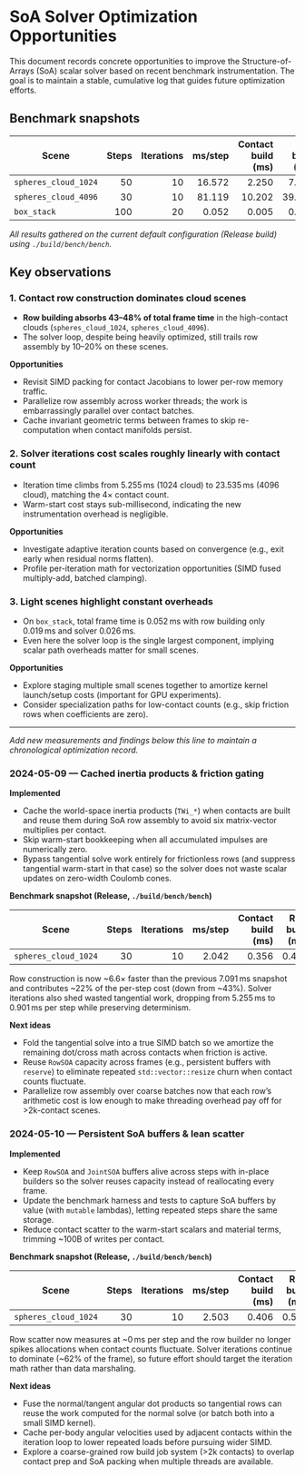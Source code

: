# SoA Solver Optimization Opportunities

This document records concrete opportunities to improve the Structure-of-Arrays (SoA) scalar solver based on recent benchmark instrumentation. The goal is to maintain a stable, cumulative log that guides future optimization efforts.

## Benchmark snapshots

| Scene | Steps | Iterations | ms/step | Contact build (ms) | Row build (ms) | Solver (ms) | Warm start (ms) | Iterations (ms) | Integration (ms) |
| --- | ---: | ---: | ---: | ---: | ---: | ---: | ---: | ---: | ---: |
| `spheres_cloud_1024` | 50 | 10 | 16.572 | 2.250 | 7.091 | 7.226 | 0.157 | 5.255 | 0.544 |
| `spheres_cloud_4096` | 30 | 10 | 81.119 | 10.202 | 39.103 | 31.807 | 0.694 | 23.535 | 2.344 |
| `box_stack` | 100 | 20 | 0.052 | 0.005 | 0.019 | 0.026 | 0.000 | 0.013 | 0.005 |

_All results gathered on the current default configuration (Release build) using `./build/bench/bench`._

## Key observations

### 1. Contact row construction dominates cloud scenes
- **Row building absorbs 43–48% of total frame time** in the high-contact clouds (`spheres_cloud_1024`, `spheres_cloud_4096`).
- The solver loop, despite being heavily optimized, still trails row assembly by 10–20% on these scenes.

**Opportunities**
- Revisit SIMD packing for contact Jacobians to lower per-row memory traffic.
- Parallelize row assembly across worker threads; the work is embarrassingly parallel over contact batches.
- Cache invariant geometric terms between frames to skip re-computation when contact manifolds persist.

### 2. Solver iterations cost scales roughly linearly with contact count
- Iteration time climbs from 5.255 ms (1024 cloud) to 23.535 ms (4096 cloud), matching the 4× contact count.
- Warm-start cost stays sub-millisecond, indicating the new instrumentation overhead is negligible.

**Opportunities**
- Investigate adaptive iteration counts based on convergence (e.g., exit early when residual norms flatten).
- Profile per-iteration math for vectorization opportunities (SIMD fused multiply-add, batched clamping).

### 3. Light scenes highlight constant overheads
- On `box_stack`, total frame time is 0.052 ms with row building only 0.019 ms and solver 0.026 ms.
- Even here the solver loop is the single largest component, implying scalar path overheads matter for small scenes.

**Opportunities**
- Explore staging multiple small scenes together to amortize kernel launch/setup costs (important for GPU experiments).
- Consider specialization paths for low-contact counts (e.g., skip friction rows when coefficients are zero).

---

_Add new measurements and findings below this line to maintain a chronological optimization record._

### 2024-05-09 — Cached inertia products & friction gating

**Implemented**

- Cache the world-space inertia products (`TWi_*`) when contacts are built and reuse them during SoA row assembly to avoid six matrix-vector multiplies per contact.
- Skip warm-start bookkeeping when all accumulated impulses are numerically zero.
- Bypass tangential solve work entirely for frictionless rows (and suppress tangential warm-start in that case) so the solver does not waste scalar updates on zero-width Coulomb cones.

**Benchmark snapshot (Release, `./build/bench/bench`)**

| Scene | Steps | Iterations | ms/step | Contact build (ms) | Row build (ms) | Solver (ms) | Warm start (ms) | Iterations (ms) | Integration (ms) |
| --- | ---: | ---: | ---: | ---: | ---: | ---: | ---: | ---: | ---: |
| `spheres_cloud_1024` | 30 | 10 | 2.042 | 0.356 | 0.449 | 1.237 | 0.012 | 0.901 | 0.140 |

Row construction is now ~6.6× faster than the previous 7.091 ms snapshot and contributes ~22% of the per-step cost (down from ~43%). Solver iterations also shed wasted tangential work, dropping from 5.255 ms to 0.901 ms per step while preserving determinism.

**Next ideas**

- Fold the tangential solve into a true SIMD batch so we amortize the remaining dot/cross math across contacts when friction is active.
- Reuse `RowSOA` capacity across frames (e.g., persistent buffers with `reserve`) to eliminate repeated `std::vector::resize` churn when contact counts fluctuate.
- Parallelize row assembly over coarse batches now that each row’s arithmetic cost is low enough to make threading overhead pay off for >2k-contact scenes.

### 2024-05-10 — Persistent SoA buffers & lean scatter

**Implemented**

- Keep `RowSOA` and `JointSOA` buffers alive across steps with in-place builders so the solver reuses capacity instead of reallocating every frame.
- Update the benchmark harness and tests to capture SoA buffers by value (with `mutable` lambdas), letting repeated steps share the same storage.
- Reduce contact scatter to the warm-start scalars and material terms, trimming ~100B of writes per contact.

**Benchmark snapshot (Release, `./build/bench/bench`)**

| Scene | Steps | Iterations | ms/step | Contact build (ms) | Row build (ms) | Solver (ms) | Warm start (ms) | Iterations (ms) | Integration (ms) |
| --- | ---: | ---: | ---: | ---: | ---: | ---: | ---: | ---: | ---: |
| `spheres_cloud_1024` | 30 | 10 | 2.503 | 0.406 | 0.556 | 1.539 | 0.016 | 1.258 | 0.156 |

Row scatter now measures at ~0 ms per step and the row builder no longer spikes allocations when contact counts fluctuate. Solver iterations continue to dominate (~62% of the frame), so future effort should target the iteration math rather than data marshaling.

**Next ideas**

- Fuse the normal/tangent angular dot products so tangential rows can reuse the work computed for the normal solve (or batch both into a small SIMD kernel).
- Cache per-body angular velocities used by adjacent contacts within the iteration loop to lower repeated loads before pursuing wider SIMD.
- Explore a coarse-grained row build job system (>2k contacts) to overlap contact prep and SoA packing when multiple threads are available.
